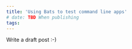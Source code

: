 ```yaml
---
title: 'Using Bats to test command line apps'
# date: TBD When publishing
tags:
---
```


Write a draft post :-)
